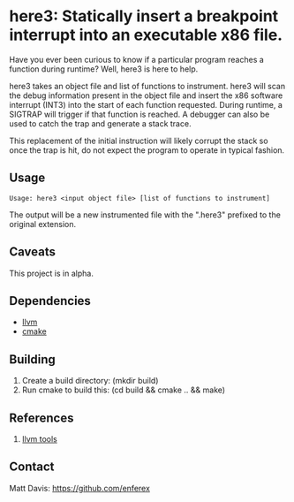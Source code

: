 here3: Statically insert a breakpoint interrupt into an executable x86 file.
============================================================================
Have you ever been curious to know if a particular program reaches a function
during runtime? Well, here3 is here to help.

here3 takes an object file and list of functions to instrument. here3 will scan
the debug information present in the object file and insert the x86 software
interrupt (INT3) into the start of each function requested.  During runtime, a
SIGTRAP will trigger if that function is reached.  A debugger can also be used
to catch the trap and generate a stack trace.

This replacement of the initial instruction will likely corrupt the stack so
once the trap is hit, do not expect the program to operate in typical fashion.


Usage
-----
`Usage: here3 <input object file> [list of functions to instrument]`

The output will be a new instrumented file with the ".here3" prefixed to the 
original extension.

Caveats
-------
This project is in alpha.

Dependencies
------------
* [llvm](https://llvm.org)
* [cmake](https://cmake.org)

Building
--------
1. Create a build directory: (mkdir build)
2. Run cmake to build this:  (cd build && cmake .. && make)

References
----------
1. [llvm tools](https://github.com/llvm/llvm-project/tree/main/llvm/tools)

Contact
-------
Matt Davis: https://github.com/enferex
